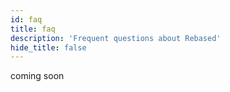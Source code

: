 ```yaml
---
id: faq
title: faq
description: 'Frequent questions about Rebased'
hide_title: false
---
```


coming soon

